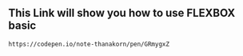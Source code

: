 ## This Link will show you how to use FLEXBOX basic
```
https://codepen.io/note-thanakorn/pen/GRmygxZ
```
